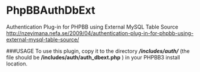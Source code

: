 PhpBBAuthDbExt
==============

Authentication Plug-in for PHPBB using External MySQL Table Source
http://nzeyimana.nefa.se/2009/04/authentication-plug-in-for-phpbb-using-external-mysql-table-source/



###USAGE
To use this plugin, copy it to the directory ___/includes/auth/___ (the file should be __/includes/auth/auth_dbext.php__ ) in your PHPBB3 install location.
